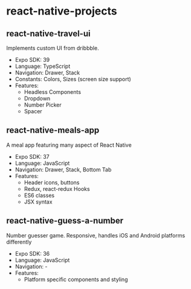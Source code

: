 # react-native-projects

## react-native-travel-ui
Implements custom UI from dribbble.

- Expo SDK: 39
- Language: TypeScript
- Navigation: Drawer, Stack
- Constants: Colors, Sizes (screen size support)
- Features: 
  - Headless Components
  - Dropdown
  - Number Picker
  - Spacer

## react-native-meals-app
A meal app featuring many aspect of React Native

- Expo SDK: 37
- Language: JavaScript
- Navigation: Drawer, Stack, Bottom Tab
- Features: 
  - Header icons, buttons
  - Redux, react-redux Hooks
  - ES6 classes
  - JSX syntax

## react-native-guess-a-number
Number guesser game. Responsive, handles iOS and Android platforms differently

- Expo SDK: 36
- Language: JavaScript
- Navigation: -
- Features: 
  - Platform specific components and styling
